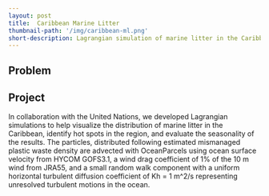 ```yaml
---
layout: post
title:  Caribbean Marine Litter
thumbnail-path: '/img/caribbean-ml.png'
short-description: Lagrangian simulation of marine litter in the Caribbean.
---
```


## Problem


## Project

In collaboration with the United Nations, we developed Lagrangian simulations to help visualize the distribution of marine litter in the Caribbean, identify hot spots in the region, and evaluate the seasonality of the results. The particles, distributed following estimated mismanaged plastic waste density are advected with OceanParcels using ocean surface velocity from HYCOM GOFS3.1, a wind drag coefficient of 1% of the 10 m wind from JRA55, and a small random walk component with a uniform horizontal turbulent diffusion coefficient of Kh = 1 m^2/s representing unresolved turbulent motions in the ocean.
